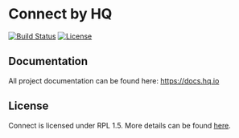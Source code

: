 Connect by HQ
=============

[![Build Status](https://dev.azure.com/hqio/hq.io/_apis/build/status/Connect)](https://dev.azure.com/hqio/hq.io/_build/latest?definitionId=2)
[![License](https://img.shields.io/badge/License-RPL%201.5-red.svg)](https://opensource.org/licenses/RPL-1.5)

## Documentation

All project documentation can be found here: https://docs.hq.io

## License
Connect is licensed under RPL 1.5. More details can be found [here](https://github.com/hq-io/HQ.Connect/blob/master/LICENSE.md).